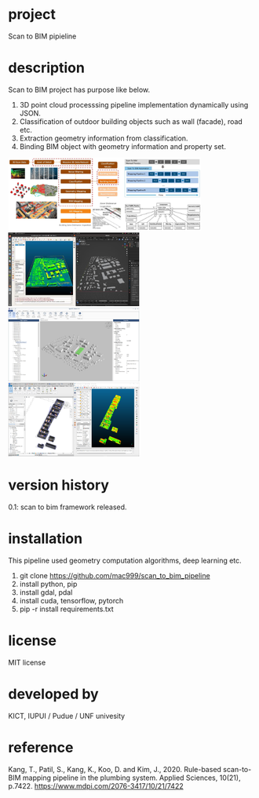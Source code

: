 # project 
Scan to BIM pipieline 

# description
Scan to BIM project has purpose like below. 

1. 3D point cloud processsing pipeline implementation dynamically using JSON.
2. Classification of outdoor building objects such as wall (facade), road etc. 
3. Extraction geometry information from classification.
4. Binding BIM object with geometry information and property set.

<img height="150" src="https://github.com/mac999/scan_to_bim_pipeline/blob/main/doc/concept1.JPG"/><img height="150" src="https://github.com/mac999/scan_to_bim_pipeline/blob/main/doc/concept2.JPG"/><img height="150" src="https://github.com/mac999/scan_to_bim_pipeline/blob/main/doc/ifc_building_facade.jpg"/><img height="150" src="https://github.com/mac999/scan_to_bim_pipeline/blob/main/doc/indoor_BIM.PNG"/>

# version history
0.1: scan to bim framework released.

# installation 
This pipeline used geometry computation algorithms, deep learning etc. 

1. git clone https://github.com/mac999/scan_to_bim_pipeline
2. install python, pip
3. install gdal, pdal
4. install cuda, tensorflow, pytorch
5. pip -r install requirements.txt

# license
MIT license

# developed by 
KICT, IUPUI / Pudue / UNF univesity

# reference
Kang, T., Patil, S., Kang, K., Koo, D. and Kim, J., 2020. Rule-based scan-to-BIM mapping pipeline in the plumbing system. Applied Sciences, 10(21), p.7422. https://www.mdpi.com/2076-3417/10/21/7422

